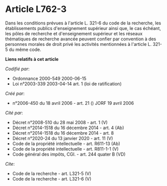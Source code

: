 # Article L762-3

Dans les conditions prévues à l'article L. 321-6 du code de la recherche, les établissements publics d'enseignement supérieur
ainsi que, le cas échéant, les pôles de recherche et d'enseignement supérieur et les réseaux thématiques de recherche avancée
peuvent confier par convention à des personnes morales de droit privé les activités mentionnées à l'article L. 321-5 du même
code.

**Liens relatifs à cet article**

_Codifié par_:

  - Ordonnance 2000-549 2000-06-15
  - Loi n°2003-339 2003-04-14 art. 1 (loi de ratification)

_Créé par_:

  - n°2006-450 du 18 avril 2006 - art. 21 () JORF 19 avril 2006

_Cité par_:

  - Décret n°2008-510 du 28 mai 2008 - art. 1 (V)
  - Décret n°2014-1518 du 16 décembre 2014 - art. 4 (Ab)
  - Décret n°2014-1518 du 16 décembre 2014 - art. 8
  - Décret n°2020-24 du 13 janvier 2020 - art. 11 (V)
  - Code de la propriété intellectuelle - art. R611-13 (Ab)
  - Code de la propriété intellectuelle - art. R811-1-1 (V)
  - Code général des impôts, CGI. - art. 244 quater B (VD)

_Cite_:

  - Code de la recherche - art. L321-5 (V)
  - Code de la recherche - art. L321-6 (V)
